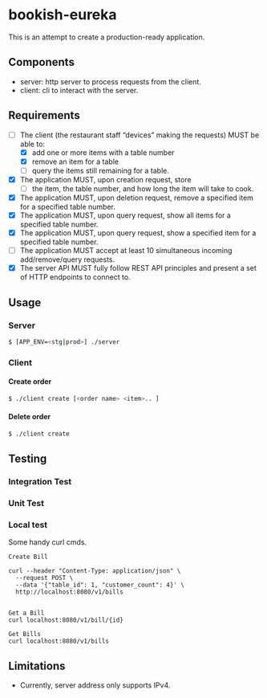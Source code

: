# bookish-eureka

This is an attempt to create a production-ready application.

## Components
- server: http server to process requests from the client.
- client: cli to interact with the server.

## Requirements
- [ ] The client (the restaurant staff “devices” making the requests) MUST be able to:
  - [x] add one or more items with a table number
  - [x] remove an item for a table
  - [ ] query the items still remaining for a table.
- [x] The application MUST, upon creation request, store
  - [ ] the item, the table number, and how long the item will take to cook.
- [x] The application MUST, upon deletion request, remove a specified item for a specified table number.
- [x] The application MUST, upon query request, show all items for a specified table number.
- [x] The application MUST, upon query request, show a specified item for a specified table number.
- [ ] The application MUST accept at least 10 simultaneous incoming add/remove/query requests.
- [x] The server API MUST fully follow REST API principles and present a set of HTTP endpoints to connect to.

## Usage

### Server
```bash
$ [APP_ENV=<stg|prod>] ./server
```
### Client

#### Create order
```bash
$ ./client create [<order name> <item>.. ]
```
#### Delete order
```bash
$ ./client create
```

## Testing

### Integration Test

### Unit Test

### Local test
Some handy curl cmds.
```curl
Create Bill

curl --header "Content-Type: application/json" \
  --request POST \
  --data '{"table_id": 1, "customer_count": 4}' \
  http://localhost:8080/v1/bills
  
  
Get a Bill
curl localhost:8080/v1/bill/{id}

Get Bills
curl localhost:8080/v1/bills
```

## Limitations
- Currently, server address only supports IPv4.